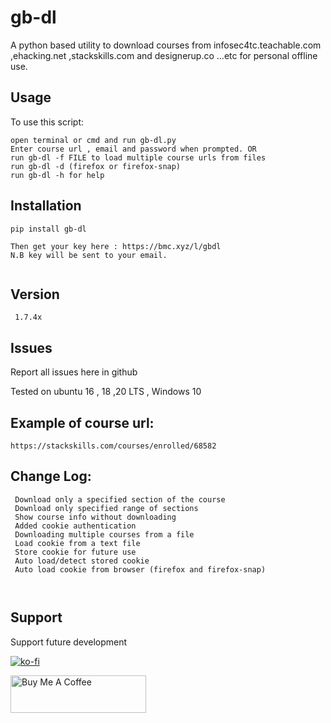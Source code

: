 # gb-dl
A python based utility to download courses from infosec4tc.teachable.com ,ehacking.net ,stackskills.com and designerup.co ...etc for personal offline use.



## Usage
To use this script:
```
open terminal or cmd and run gb-dl.py
Enter course url , email and password when prompted. OR
run gb-dl -f FILE to load multiple course urls from files
run gb-dl -d (firefox or firefox-snap)
run gb-dl -h for help

```
## Installation
``` 
pip install gb-dl

Then get your key here : https://bmc.xyz/l/gbdl 
N.B key will be sent to your email.
 
```

## Version
``` 1.7.4x```

## Issues
Report all issues here in github
    

Tested on ubuntu 16 , 18 ,20 LTS , Windows 10

## Example of course url:
```
https://stackskills.com/courses/enrolled/68582

```
## Change Log:
```
 Download only a specified section of the course
 Download only specified range of sections
 Show course info without downloading
 Added cookie authentication 
 Downloading multiple courses from a file
 Load cookie from a text file
 Store cookie for future use
 Auto load/detect stored cookie
 Auto load cookie from browser (firefox and firefox-snap)
 
   
```

## Support
 Support future development
<br>

[![ko-fi](https://ko-fi.com/img/githubbutton_sm.svg)](https://ko-fi.com/V7V519R40)

<a href="https://www.buymeacoffee.com/barakagb" target="_blank"><img src="https://cdn.buymeacoffee.com/buttons/v2/default-yellow.png" alt="Buy Me A Coffee" style="height: 60px !important;width: 217px !important;" ></a>





